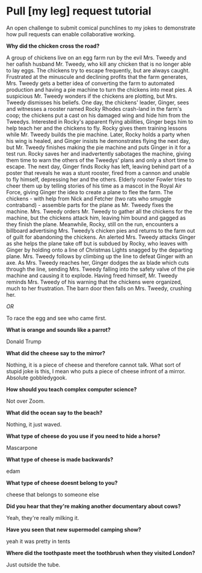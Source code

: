 # Pull [my leg] request tutorial
An open challenge to submit comical punchlines to my jokes to demonstrate how pull requests can enable collaborative working. 

**Why did the chicken cross the road?**

A group of chickens live on an egg farm run by the evil Mrs. Tweedy and her oafish husband Mr. Tweedy, who kill any chicken that is no longer able to lay eggs. The chickens try to escape frequently, but are always caught. Frustrated at the minuscule and declining profits that the farm generates, Mrs. Tweedy gets a better idea of converting the farm to automated production and having a pie machine to turn the chickens into meat pies. A suspicious Mr. Tweedy wonders if the chickens are plotting, but Mrs. Tweedy dismisses his beliefs. One day, the chickens' leader, Ginger, sees and witnesses a rooster named Rocky Rhodes crash-land in the farm's coop; the chickens put a cast on his damaged wing and hide him from the Tweedys. Interested in Rocky's apparent flying abilities, Ginger begs him to help teach her and the chickens to fly. Rocky gives them training lessons while Mr. Tweedy builds the pie machine. Later, Rocky holds a party when his wing is healed, and Ginger insists he demonstrates flying the next day, but Mr. Tweedy finishes making the pie machine and puts Ginger in it for a test run. Rocky saves her and inadvertently sabotages the machine, giving them time to warn the others of the Tweedys' plans and only a short time to escape. The next day, Ginger finds Rocky has left, leaving behind part of a poster that reveals he was a stunt rooster, fired from a cannon and unable to fly himself, depressing her and the others. Elderly rooster Fowler tries to cheer them up by telling stories of his time as a mascot in the Royal Air Force, giving Ginger the idea to create a plane to flee the farm. The chickens - with help from Nick and Fetcher (two rats who smuggle contraband) - assemble parts for the plane as Mr. Tweedy fixes the machine. Mrs. Tweedy orders Mr. Tweedy to gather all the chickens for the machine, but the chickens attack him, leaving him bound and gagged as they finish the plane. Meanwhile, Rocky, still on the run, encounters a billboard advertising Mrs. Tweedy’s chicken pies and returns to the farm out of guilt for abandoning the chickens. An alerted Mrs. Tweedy attacks Ginger as she helps the plane take off but is subdued by Rocky, who leaves with Ginger by holding onto a line of Christmas Lights snagged by the departing plane. Mrs. Tweedy follows by climbing up the line to defeat Ginger with an axe. As Mrs. Tweedy reaches her, Ginger dodges the ax blade which cuts through the line, sending Mrs. Tweedy falling into the safety valve of the pie machine and causing it to explode. Having freed himself, Mr. Tweedy reminds Mrs. Tweedy of his warning that the chickens were organized, much to her frustration. The barn door then falls on Mrs. Tweedy, crushing her.

*OR*

To race the egg and see who came first.

**What is orange and sounds like a parrot?**

Donald Trump

**What did the cheese say to the mirror?**

Nothing, it is a piece of cheese and therefore cannot talk. What sort of stupid joke is this, I mean who puts a piece of cheese infront of a mirror. Absolute gobbledygook.

**How should you teach complex computer science?** 

Not over Zoom.

**What did the ocean say to the beach?**

Nothing, it just waved.

**What type of cheese do you use if you need to hide a horse?**

Mascarpone

**What type of cheese is made backwards?**

edam

**What type of cheese doesnt belong to you?**

cheese that belongs to someone else

**Did you hear that they're making another documentary about cows?**

Yeah, they're really milking it.

**Have you seen that new supermodel camping show?**

yeah it was pretty in tents

**Where did the toothpaste meet the toothbrush when they visited London?**

Just outside the tube.
